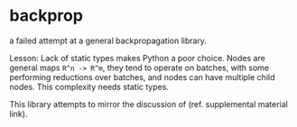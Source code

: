 # backprop
a failed attempt at a general backpropagation library.

Lesson: Lack of static types makes Python a poor choice.
Nodes are general maps `R^n -> R^m`, they tend to operate on batches, with some performing reductions over batches, and nodes can have multiple child nodes. This complexity needs static types.

This library attempts to mirror the discussion of (ref. supplemental material link).
